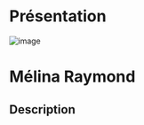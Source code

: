 # Présentation


![image](https://user-images.githubusercontent.com/89647786/152705430-25cabd63-34e9-4057-a989-d35c42d40c14.png)
# Mélina Raymond

## Description



